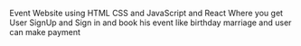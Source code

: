 Event Website using HTML CSS and JavaScript and React
Where you get User SignUp and Sign in
and book his event like birthday marriage and user can make payment
